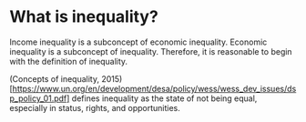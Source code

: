 # What is inequality?

Income inequality is a subconcept of economic inequality.
Economic inequality is a subconcept of inequality.
Therefore, it is reasonable to begin with the definition of inequality.

(Concepts of inequality, 2015)[https://www.un.org/en/development/desa/policy/wess/wess_dev_issues/dsp_policy_01.pdf]
defines inequality as the state of not being equal, especially in status, rights, and opportunities.
